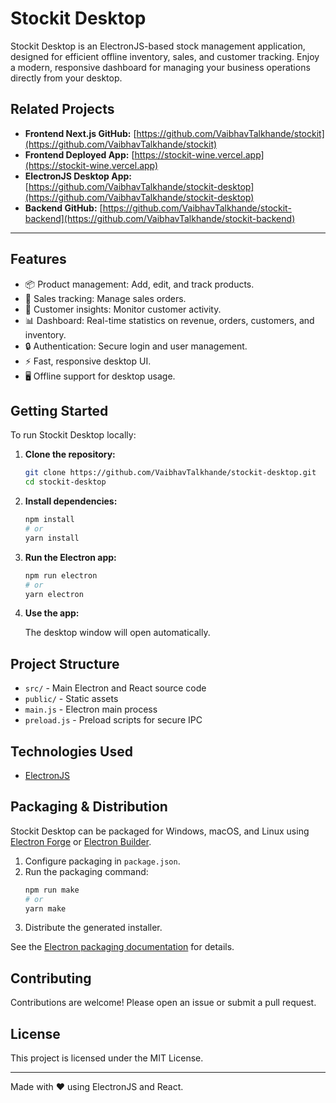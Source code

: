# Stockit Desktop

Stockit Desktop is an ElectronJS-based stock management application, designed for efficient offline inventory, sales, and customer tracking. Enjoy a modern, responsive dashboard for managing your business operations directly from your desktop.

## Related Projects

- **Frontend Next.js GitHub:** [https://github.com/VaibhavTalkhande/stockit](https://github.com/VaibhavTalkhande/stockit)
- **Frontend Deployed App:** [https://stockit-wine.vercel.app](https://stockit-wine.vercel.app)
- **ElectronJS Desktop App:** [https://github.com/VaibhavTalkhande/stockit-desktop](https://github.com/VaibhavTalkhande/stockit-desktop)
- **Backend GitHub:** [https://github.com/VaibhavTalkhande/stockit-backend](https://github.com/VaibhavTalkhande/stockit-backend)

---
## Features

- 📦 Product management: Add, edit, and track products.
- 🛒 Sales tracking: Manage sales orders.
- 👥 Customer insights: Monitor customer activity.
- 📊 Dashboard: Real-time statistics on revenue, orders, customers, and inventory.
- 🔒 Authentication: Secure login and user management.
- ⚡ Fast, responsive desktop UI.
- 🖥️ Offline support for desktop usage.

## Getting Started

To run Stockit Desktop locally:

1. **Clone the repository:**
    ```bash
    git clone https://github.com/VaibhavTalkhande/stockit-desktop.git
    cd stockit-desktop
    ```

2. **Install dependencies:**
    ```bash
    npm install
    # or
    yarn install
    ```

3. **Run the Electron app:**
    ```bash
    npm run electron
    # or
    yarn electron
    ```

4. **Use the app:**

    The desktop window will open automatically.

## Project Structure

- `src/` - Main Electron and React source code
- `public/` - Static assets
- `main.js` - Electron main process
- `preload.js` - Preload scripts for secure IPC

## Technologies Used

- [ElectronJS](https://www.electronjs.org/)

## Packaging & Distribution

Stockit Desktop can be packaged for Windows, macOS, and Linux using [Electron Forge](https://www.electronforge.io/) or [Electron Builder](https://www.electron.build/).

1. Configure packaging in `package.json`.
2. Run the packaging command:
    ```bash
    npm run make
    # or
    yarn make
    ```
3. Distribute the generated installer.

See the [Electron packaging documentation](https://www.electronjs.org/docs/latest/tutorial/application-distribution/) for details.

## Contributing

Contributions are welcome! Please open an issue or submit a pull request.

## License

This project is licensed under the MIT License.

---

Made with ❤️ using ElectronJS and React.